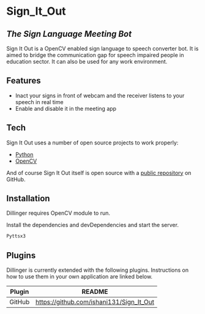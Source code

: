 # Sign_It_Out
## _The Sign Language Meeting Bot_

Sign It Out is a OpenCV enabled sign language to speech converter bot. It is aimed to bridge the communication gap for speech impaired people in education sector. It can also be used for any work environment. 
## Features

- Inact your signs in front of webcam and the receiver listens to your speech in real time
- Enable and disable it in the meeting app

## Tech

Sign It Out uses a number of open source projects to work properly:

- [Python](https://www.python.org/)  
- [OpenCV](https://opencv.org/) 
 
And of course Sign It Out itself is open source with a [public repository](https://github.com/ishani131/Sign_It_Out)
 on GitHub.

## Installation

Dillinger requires OpenCV module to run.

Install the dependencies and devDependencies and start the server.

```sh
Pyttsx3
```


## Plugins

Dillinger is currently extended with the following plugins.
Instructions on how to use them in your own application are linked below.

| Plugin | README |
| ------ | ------ |
| GitHub | https://github.com/ishani131/Sign_It_Out |

